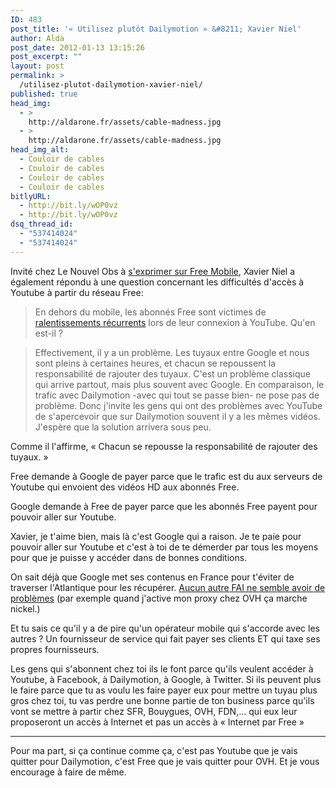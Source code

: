 ```yaml
---
ID: 483
post_title: '« Utilisez plutôt Dailymotion » &#8211; Xavier Niel'
author: Alda
post_date: 2012-01-13 13:15:26
post_excerpt: ""
layout: post
permalink: >
  /utilisez-plutot-dailymotion-xavier-niel/
published: true
head_img:
  - >
    http://aldarone.fr/assets/cable-madness.jpg
  - >
    http://aldarone.fr/assets/cable-madness.jpg
head_img_alt:
  - Couloir de cables
  - Couloir de cables
  - Couloir de cables
  - Couloir de cables
bitlyURL:
  - http://bit.ly/wOP0vz
  - http://bit.ly/wOP0vz
dsq_thread_id:
  - "537414024"
  - "537414024"
---
```

Invité chez Le Nouvel Obs à <a href="http://tempsreel.nouvelobs.com/les-forfaits-free-mobile/20120112.OBS8685/xavier-niel-que-nos-concurrents-proposent-un-forfait-illimite-a-10-euros.html" target="_blank">s'exprimer sur Free Mobile</a>, Xavier Niel a également répondu à une question concernant les difficultés d'accès à Youtube à partir du réseau Free:

<blockquote>En dehors du mobile, les abonnés Free sont victimes de <a href="http://tempsreel.nouvelobs.com/high-tech/20111212.OBS6532/pourquoi-youtube-est-il-si-lent-pour-les-abonnes-free.html" target="_blank">ralentissements récurrents</a> lors de leur connexion à YouTube. Qu'en est-il ?</blockquote>
<blockquote>Effectivement, il y a un problème. Les tuyaux entre Google et nous sont pleins à certaines heures, et chacun se repoussent la responsabilité de rajouter des tuyaux. C'est un problème classique qui arrive partout, mais plus souvent avec Google. En comparaison, le trafic avec Dailymotion -avec qui tout se passe bien- ne pose pas de problème. Donc j'invite les gens qui ont des problèmes avec YouTube de s'apercevoir que sur Dailymotion souvent il y a les mêmes vidéos. J'espère que la solution arrivera sous peu.</blockquote>

Comme il l'affirme, « Chacun se repousse la responsabilité de rajouter des tuyaux. »

Free demande à Google de payer parce que le trafic est du aux serveurs de Youtube qui envoient des vidéos HD aux abonnés Free.

Google demande à Free de payer parce que les abonnés Free payent pour pouvoir aller sur Youtube.

Xavier, je t'aime bien, mais là c'est Google qui a raison. Je te paie pour pouvoir aller sur Youtube et c'est à toi de te démerder par tous les moyens pour que je puisse y accéder dans de bonnes conditions.

On sait déjà que Google met ses contenus en France pour t'éviter de traverser l'Atlantique pour les récupérer. <a href="http://aldarone.fr/free-et-youtube-un-probleme-de-tuyau-et-de-gros-sous/" title="Free et Youtube: un problème de tuyau et de gros sous" target="_blank">Aucun autre FAI ne semble avoir de problèmes</a> (par exemple quand j'active mon proxy chez OVH ça marche nickel.)

Et tu sais ce qu'il y a de pire qu'un opérateur mobile qui s'accorde avec les autres ? Un fournisseur de service qui fait payer ses clients ET qui taxe ses propres fournisseurs.

Les gens qui s'abonnent chez toi ils le font parce qu'ils veulent accéder à Youtube, à Facebook, à Dailymotion, à Google, à Twitter. Si ils peuvent plus le faire parce que tu as voulu les faire payer eux pour mettre un tuyau plus gros chez toi, tu vas perdre une bonne partie de ton business parce qu'ils vont se mettre à partir chez SFR, Bouygues, OVH, FDN,… qui eux leur proposeront un accès à Internet et pas un accès à « Internet par Free »

<hr />

Pour ma part, si ça continue comme ça, c'est pas Youtube que je vais quitter pour Dailymotion, c'est Free que je vais quitter pour OVH. Et je vous encourage à faire de même.